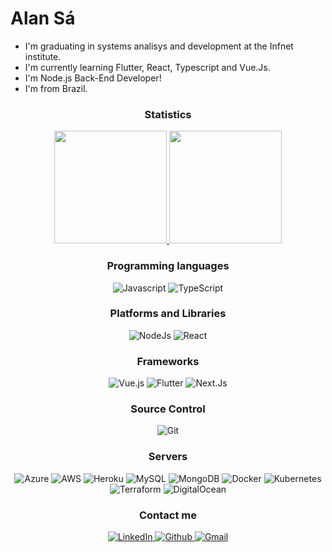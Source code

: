 # Alan Sá

- I'm graduating in systems analisys and development at the Infnet institute.
- I'm currently learning Flutter, React, Typescript and Vue.Js.
- I'm Node.js Back-End Developer!
- I'm from Brazil.

<h3 align="center"> Statistics</h3>
<p align="center">
  <a href="https://github.com/alansa90">
    <img height="180em" src="https://github-readme-stats.vercel.app/api?username=alansa90&count_private=false&show_icons=true&theme=tokyonight&include_all_commits=true&count_private=true"/>
  </a>
  <a href="https://github.com/alansa90">
    <img height="180em" src="https://github-readme-stats.vercel.app/api/top-langs/?username=alansa90&layout=compact&langs_count=16&theme=tokyonight"/>
  </a>
</p>
  
  
<h3 align="center">Programming languages</h3>
  <p align="center">
    <img alt="Javascript" src="https://img.shields.io/badge/JavaScript-blue.svg?style=for-the-badge&logo=javascript&logoColor=white" />
    <img alt="TypeScript" src="https://img.shields.io/badge/TypeScript-blue.svg?style=for-the-badge&logo=typescript&logoColor=white" />
    <!--
			<img alt="Dart" src="https://img.shields.io/badge/Dart-0175C2?style=for-the-badge&logo=dart&logoColor=white" />
    	<img alt="Python" src="https://img.shields.io/badge/Python-blue?style=for-the-badge&logo=python&logoColor=white" />
    	<img alt="C#" src="https://img.shields.io/badge/C%23-blue?style=for-the-badge&logo=c-sharp&logoColor=white" />
		-->
  </p>
  
  <h3 align="center">Platforms and Libraries</h3>
  <p align="center">
		<img alt="NodeJs" src="https://img.shields.io/badge/Node.js-red.svg?style=for-the-badge&logo=node.js&logoColor=white" />
   	<img alt="React" src="https://img.shields.io/badge/React-red?style=for-the-badge&logo=react&logoColor=61DAFB" />
  </p>
  
  <h3 align="center">Frameworks</h3>
  <p align="center">
    <img alt="Vue.js" src="https://img.shields.io/badge/VueJS-green.svg?&style=for-the-badge&logo=vue.js&logoColor=white" />
    <img alt="Flutter" src="https://img.shields.io/badge/Flutter-green?style=for-the-badge&logo=flutter&logoColor=white" />
    <img alt="Next.Js" src="https://img.shields.io/badge/next.js-green?style=for-the-badge&logo=nextdotjs&logoColor=white" />
  </p>
  
  <h3 align="center">Source Control</h3>
  <p align="center">
	  <img alt="Git" src="https://img.shields.io/badge/Git-orange.svg?&style=for-the-badge&logo=git&logoColor=white" />
  </p>
  
  <h3 align="center">Servers</h3>
  <p align="center">
	  <img alt="Azure" src="https://img.shields.io/badge/Microsoft_Azure-brown?style=for-the-badge&logo=microsoft-azure&logoColor=white" />
	  <img alt="AWS" src="https://img.shields.io/badge/Amazon_AWS-brown?style=for-the-badge&logo=amazon-aws&logoColor=white" />
	  <img alt="Heroku" src="https://img.shields.io/badge/Heroku-brown?style=for-the-badge&logo=heroku&logoColor=white" />
	  <img alt="MySQL" src="https://img.shields.io/badge/MySQL-brown.svg?&style=for-the-badge&logo=mysql&logoColor=white" />
    <img alt="MongoDB" src="https://img.shields.io/badge/MongoDB-brown?style=for-the-badge&logo=mongodb&logoColor=white" />
		<img alt="Docker" src="https://img.shields.io/badge/Docker-brown?style=for-the-badge&logo=docker&logoColor=white" />
    <img alt="Kubernetes" src="https://img.shields.io/badge/Kubernetes-brown?style=for-the-badge&logo=Kubernetes&logoColor=white" />
    <img alt="Terraform" src="https://img.shields.io/badge/Terraform-brown?style=for-the-badge&logo=Terraform&logoColor=white" />
    <img alt="DigitalOcean" src="https://img.shields.io/badge/DigitalOcean-brown?style=for-the-badge&logo=DigitalOcean&logoColor=white" />
  </p>
  
  <h3 align="center">Contact me</h3>
  <p align="center">
	  <a href="https://www.linkedin.com/in/alandesa/">
		  <img alt="LinkedIn" src="https://img.shields.io/badge/LinkedIn-0077B5?style=for-the-badge&logo=linkedin&logoColor=white" />
	  </a>
	  <a href="https://github.com/alansa90">
		  <img alt="Github" src="https://img.shields.io/badge/GitHub-100000?style=for-the-badge&logo=github&logoColor=white"/>
	  </a>
    <a href="mailto:alkinsret@gmail.com">
		  <img alt="Gmail" src="https://img.shields.io/badge/Gmail-D14836?style=for-the-badge&logo=gmail&logoColor=white"/>
	  </a>
  </p>
